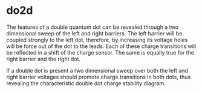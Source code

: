 # do2d

The features of a double quantum dot can be revealed through a two dimensional sweep of the left and right barriers. The left barrier will be coupled strongly to the left dot, therefore, by increasing its voltage holes will be force out of the dot to the leads. Each of these charge transitions will be reflected in a shift of the charge sensor. The same is equally true for the right barrier and the right dot. 

If a double dot is present a two dimensional sweep over both the left and right barrier voltages should promote charge transitions in both dots, thus revealing the characteristic double dot charge stability diagram. 













